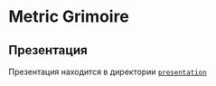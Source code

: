 # Metric Grimoire

## Презентация
Презентация находится в директории [`presentation`](https://github.com/quicklybly/metric-grimoire/presentation)
